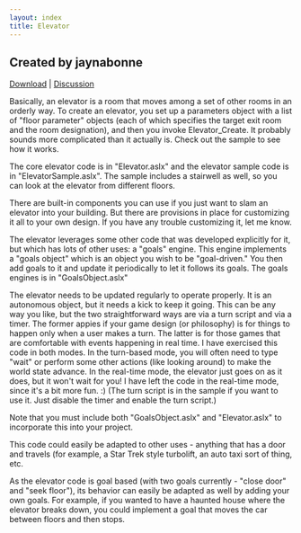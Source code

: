 ```yaml
---
layout: index
title: Elevator
---
```


Created by jaynabonne
---------------------

[Download](https://textadventures.co.uk/attachment/371) | [Discussion](https://textadventures.co.uk/forum/samples/topic/3212/elevator-action)

Basically, an elevator is a room that moves among a set of other rooms in an orderly way. To create an elevator, you set up a parameters object with a list of "floor parameter" objects (each of which specifies the target exit room and the room designation), and then you invoke Elevator\_Create. It probably sounds more complicated than it actually is. Check out the sample to see how it works.

The core elevator code is in "Elevator.aslx" and the elevator sample code is in "ElevatorSample.aslx". The sample includes a stairwell as well, so you can look at the elevator from different floors.

There are built-in components you can use if you just want to slam an elevator into your building. But there are provisions in place for customizing it all to your own design. If you have any trouble customizing it, let me know.

The elevator leverages some other code that was developed explicitly for it, but which has lots of other uses: a "goals" engine. This engine implements a "goals object" which is an object you wish to be "goal-driven." You then add goals to it and update it periodically to let it follows its goals. The goals engines is in "GoalsObject.aslx"

The elevator needs to be updated regularly to operate properly. It is an autonomous object, but it needs a kick to keep it going. This can be any way you like, but the two straightforward ways are via a turn script and via a timer. The former appies if your game design (or philosophy) is for things to happen only when a user makes a turn. The latter is for those games that are comfortable with events happening in real time. I have exercised this code in both modes. In the turn-based mode, you will often need to type "wait" or perform some other actions (like looking around) to make the world state advance. In the real-time mode, the elevator just goes on as it does, but it won't wait for you! I have left the code in the real-time mode, since it's a bit more fun. :) (The turn script is in the sample if you want to use it. Just disable the timer and enable the turn script.)

Note that you must include both "GoalsObject.aslx" and "Elevator.aslx" to incorporate this into your project.

This code could easily be adapted to other uses - anything that has a door and travels (for example, a Star Trek style turbolift, an auto taxi sort of thing, etc.

As the elevator code is goal based (with two goals currently - "close door" and "seek floor"), its behavior can easily be adapted as well by adding your own goals. For example, if you wanted to have a haunted house where the elevator breaks down, you could implement a goal that moves the car between floors and then stops.
